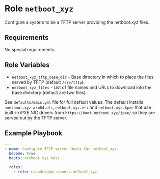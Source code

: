 Role `netboot_xyz`
==================

Configure a system to be a TFTP server providing the netboot.xyz files.

Requirements
------------

No special requirements.

Role Variables
--------------

- `netboot_xyz_tftp_base_dir` - Base directory in which to place the files served by TFTP (default `/srv/tftp`).
- `netboot_xyz_files` - List of file names and URLs to download into the base directory (default are two files).

See `defaults/main.yml` file for full default values. The default installs `nnetboot.xyz-arm64.efi`, `netboot.xyz.efi` and `netboot.xyz.kpxe` that use built-in iPXE NIC drivers from `https://boot.netboot.xyz/ipxe/` so they are served out by the TFTP server.

Example Playbook
----------------

```yml
---
- name: Configure TFTP server Hosts for netboot_xyz.
  become: true
  hosts: netboot_xyz_host

  roles:
    - role: cloudcodger.ubuntu.netboot_xyz
```
